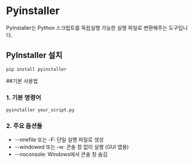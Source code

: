 # Pyinstaller
PyInstaller는 Python 스크립트를 독립실행 가능한 실행 파일로 변환해주는 도구입니다.   

## PyInstaller 설치
```
pip install pyinstaller
```

##기본 사용법
### 1. 기본 명령어
```
pyinstaller your_script.py
```
### 2. 주요 옵션들
- --onefile 또는 -F: 단일 실행 파일로 생성
- --windowed 또는 -w: 콘솔 창 없이 실행 (GUI 앱용)
- --noconsole: Windows에서 콘솔 창 숨김

